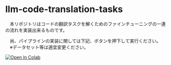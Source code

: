 # llm-code-translation-tasks
　本リポジトリはコードの翻訳タスクを解くためのファインチューニングの一連の流れを実装出来るものです。

　尚、パイプラインの実装に関しては下記、ボタンを押下して実行ください。
　※データセット等は適宜変更ください。

[![Open In Colab](https://colab.research.google.com/assets/colab-badge.svg)](https://colab.research.google.com/github/kazukitakayamas/llm-code-translation-tasks/blob/main/BELU-score-vllm-inference.ipynb)

